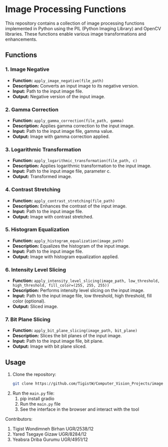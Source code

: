# Image Processing Functions

This repository contains a collection of image processing functions implemented in Python using the PIL (Python Imaging Library) and OpenCV libraries. These functions enable various image transformations and enhancements.

## Functions

### 1. Image Negative
- **Function:** `apply_image_negative(file_path)`
- **Description:** Converts an input image to its negative version.
- **Input:** Path to the input image file.
- **Output:** Negative version of the input image.

### 2. Gamma Correction
- **Function:** `apply_gamma_correction(file_path, gamma)`
- **Description:** Applies gamma correction to the input image.
- **Input:** Path to the input image file, gamma value.
- **Output:** Image with gamma correction applied.

### 3. Logarithmic Transformation
- **Function:** `apply_logarithmic_transformation(file_path, c)`
- **Description:** Applies logarithmic transformation to the input image.
- **Input:** Path to the input image file, parameter c.
- **Output:** Transformed image.

### 4. Contrast Stretching
- **Function:** `apply_contrast_stretching(file_path)`
- **Description:** Enhances the contrast of the input image.
- **Input:** Path to the input image file.
- **Output:** Image with contrast stretched.

### 5. Histogram Equalization
- **Function:** `apply_histogram_equalization(image_path)`
- **Description:** Equalizes the histogram of the input image.
- **Input:** Path to the input image file.
- **Output:** Image with histogram equalization applied.

### 6. Intensity Level Slicing
- **Function:** `apply_intensity_level_slicing(image_path, low_threshold, high_threshold, fill_color=(255, 255, 255))`
- **Description:** Performs intensity level slicing on the input image.
- **Input:** Path to the input image file, low threshold, high threshold, fill color (optional).
- **Output:** Sliced image.

### 7. Bit Plane Slicing
- **Function:** `apply_bit_plane_slicing(image_path, bit_plane)`
- **Description:** Slices the bit planes of the input image.
- **Input:** Path to the input image file, bit plane.
- **Output:** Image with bit plane sliced.

## Usage

1. Clone the repository:
   ```bash
   git clone https://github.com/TigistW/Computer_Vision_Projects/image-processing-functions.git
2. Run the `main.py` file:
   1. pip install gradio
   2. Run the `main.py` file
   3. See the interface in the browser and interact with the tool

Contributors:

1. Tigist Wondimneh Birhan  UGR/2538/12
2. Yared Tsegaye Gizaw     UGR/8284/12
3. Yeabsra Driba Gurumu     UGR/4951/12